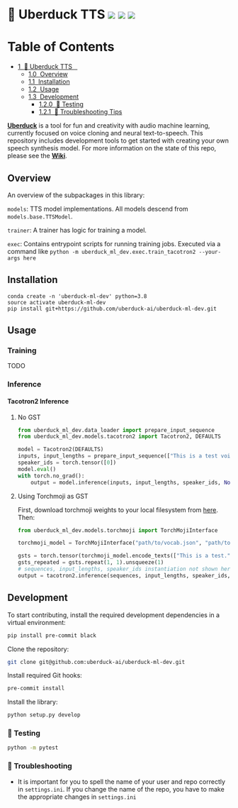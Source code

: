 # 🦆 Uberduck TTS ![](https://img.shields.io/github/forks/uberduck-ai/uberduck-ml-dev) ![](https://img.shields.io/github/stars/uberduck-ai/uberduck-ml-dev) ![](https://img.shields.io/github/issues/uberduck-ai/uberduck-ml-dev)

<h1>Table of Contents<span class="tocSkip"></span></h1>
<div class="toc">
   <ul class="toc-item">
      <li>
         <span><a href="#🦆-Uberduck-TTS---" data-toc-modified-id="🦆-Uberduck-TTS----1"><span class="toc-item-num">1&nbsp;&nbsp;</span>🦆 Uberduck TTS <img src="https://img.shields.io/github/forks/uberduck-ai/uberduck-ml-dev" alt=""> <img src="https://img.shields.io/github/stars/uberduck-ai/uberduck-ml-dev" alt=""> <img src="https://img.shields.io/github/issues/uberduck-ai/uberduck-ml-dev" alt=""></a></span>
         <ul class="toc-item">
            <li><span><a href="#Overview" data-toc-modified-id="Overview-1.0"><span class="toc-item-num">1.0&nbsp;&nbsp;</span>Overview</a></span></li>
            <li><span><a href="#Installation" data-toc-modified-id="Installation-1.1"><span class="toc-item-num">1.1&nbsp;&nbsp;</span>Installation</a></span></li>
            <li><span><a href="#Usage" data-toc-modified-id="Usage-1.2"><span class="toc-item-num">1.2&nbsp;&nbsp;</span>Usage</a></span></li>
            <li>
               <span><a href="#Development" data-toc-modified-id="Development-1.3"><span class="toc-item-num">1.3&nbsp;&nbsp;</span>Development</a></span>
               <ul class="toc-item">
                  <li><span><a href="#🚩-Testing" data-toc-modified-id="🚩-Testing-1.2.0"><span class="toc-item-num">1.2.0&nbsp;&nbsp;</span>🚩 Testing</a></span></li>
               </ul>
               <ul class="toc-item">
                  <li><span><a href="#🔧-Troubleshooting-Tips" data-toc-modified-id="🔧-Troubleshooting-Tips-1.2.1"><span class="toc-item-num">1.2.1&nbsp;&nbsp;</span>🔧 Troubleshooting Tips</a></span></li>
               </ul>
            </li>
         </ul>
      </li>
   </ul>
</div>

[**Uberduck**](https://uberduck.ai/) is a tool for fun and creativity with audio machine learning, currently focused on voice cloning and neural text-to-speech. This repository includes development tools to get started with creating your own speech synthesis model. For more information on the state of this repo, please see the [**Wiki**](https://github.com/uberduck-ai/uberduck-ml-dev/wiki).

## Overview

An overview of the subpackages in this library:

`models`: TTS model implementations. All models descend from `models.base.TTSModel`.

`trainer`: A trainer has logic for training a model.

`exec`: Contains entrypoint scripts for running training jobs. Executed via a command like
`python -m uberduck_ml_dev.exec.train_tacotron2 --your-args here`

## Installation

```
conda create -n 'uberduck-ml-dev' python=3.8
source activate uberduck-ml-dev
pip install git+https://github.com/uberduck-ai/uberduck-ml-dev.git
```

## Usage

### Training

TODO

### Inference

#### Tacotron2 Inference

1. No GST

    ```python
    from uberduck_ml_dev.data_loader import prepare_input_sequence
    from uberduck_ml_dev.models.tacotron2 import Tacotron2, DEFAULTS
    
    model = Tacotron2(DEFAULTS)
    inputs, input_lengths = prepare_input_sequence(["This is a test voice message"], cpu_run=True, arpabet=True)
    speaker_ids = torch.tensor([0])
    model.eval()
    with torch.no_grad():
        output = model.inference(inputs, input_lengths, speaker_ids, None)
    ```

2. Using Torchmoji as GST

   First, download torchmoji weights to your local filesystem from [here](https://github.com/huggingface/torchMoji). Then:
   
   ```python
   from uberduck_ml_dev.models.torchmoji import TorchMojiInterface
   
   torchmoji_model = TorchMojiInterface("path/to/vocab.json", "path/to/torchmoji_weights.bin")
   
   gsts = torch.tensor(torchmoji_model.encode_texts(["This is a test."]))
   gsts_repeated = gsts.repeat(1, 1).unsqueeze(1)
   # sequences, input_lengths, speaker_ids instantiation not shown here.
   output = tacotron2.inference(sequences, input_lengths, speaker_ids, gsts_repeated)
   ```

## Development

To start contributing, install the required development dependencies in a virtual environment:

```bash
pip install pre-commit black
```

Clone the repository:

```bash
git clone git@github.com:uberduck-ai/uberduck-ml-dev.git
```

Install required Git hooks:

```bash
pre-commit install
```

Install the library:

```bash
python setup.py develop
```

### 🚩 Testing

```bash
python -m pytest
```

### 🔧 Troubleshooting

- It is important for you to spell the name of your user and repo correctly in `settings.ini`. If you change the name of the repo, you have to make the appropriate changes in `settings.ini`
